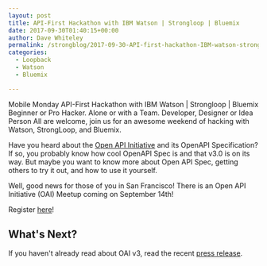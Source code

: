 ```yaml
---
layout: post
title: API-First Hackathon with IBM Watson | Strongloop | Bluemix
date: 2017-09-30T01:40:15+00:00
author: Dave Whiteley
permalink: /strongblog/2017-09-30-API-first-hackathon-IBM-watson-strongloop-bluemix
categories:
  - Loopback
  - Watson
  - Bluemix

---
```


Mobile Monday API-First Hackathon with IBM Watson | Strongloop | Bluemix
Beginner or Pro Hacker. Alone or with a Team. Developer, Designer or Idea Person
All are welcome, join us for an awesome weekend of hacking with Watson, StrongLoop, and Bluemix.


Have you heard about the [Open API Initiative](https://www.openapis.org/) and its OpenAPI Specification? If so, you probably know how cool OpenAPI Spec is and that v3.0 is on its way. But maybe you want to know more about Open API Spec, getting others to try it out, and how to use it yourself.

Well, good news for those of you in San Francisco! There is an Open API Initiative (OAI) Meetup coming on September 14th!

<!--more-->


Register [here](https://mm-api-first-hackathon-sf.devpost.com/)!

## What's Next?

If you haven't already read about OAI v3, read the recent [press release](https://www.openapis.org/blog/2017/07/26/the-oai-announces-the-openapi-specification-3-0-0). 
